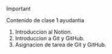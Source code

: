 > [!IMPORTANT]
> Contenido de clase 1 ayudantia

1. Introduccion al Notion.
2. Introduccion a Git y GitHub.
3. Asignacion de tarea de Git y GitHub.

